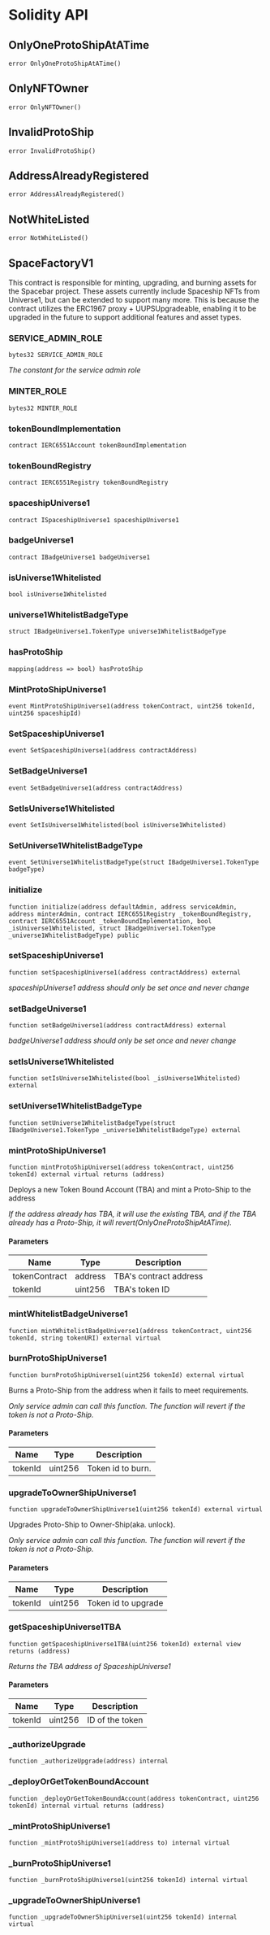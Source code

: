 # Solidity API

## OnlyOneProtoShipAtATime

```solidity
error OnlyOneProtoShipAtATime()
```

## OnlyNFTOwner

```solidity
error OnlyNFTOwner()
```

## InvalidProtoShip

```solidity
error InvalidProtoShip()
```

## AddressAlreadyRegistered

```solidity
error AddressAlreadyRegistered()
```

## NotWhiteListed

```solidity
error NotWhiteListed()
```

## SpaceFactoryV1

This contract is responsible for minting, upgrading, and burning assets for the Spacebar project.
These assets currently include Spaceship NFTs from Universe1, but can be extended to support many more.
This is because the contract utilizes the ERC1967 proxy + UUPSUpgradeable, enabling it to be
upgraded in the future to support additional features and asset types.

### SERVICE_ADMIN_ROLE

```solidity
bytes32 SERVICE_ADMIN_ROLE
```

_The constant for the service admin role_

### MINTER_ROLE

```solidity
bytes32 MINTER_ROLE
```

### tokenBoundImplementation

```solidity
contract IERC6551Account tokenBoundImplementation
```

### tokenBoundRegistry

```solidity
contract IERC6551Registry tokenBoundRegistry
```

### spaceshipUniverse1

```solidity
contract ISpaceshipUniverse1 spaceshipUniverse1
```

### badgeUniverse1

```solidity
contract IBadgeUniverse1 badgeUniverse1
```

### isUniverse1Whitelisted

```solidity
bool isUniverse1Whitelisted
```

### universe1WhitelistBadgeType

```solidity
struct IBadgeUniverse1.TokenType universe1WhitelistBadgeType
```

### hasProtoShip

```solidity
mapping(address => bool) hasProtoShip
```

### MintProtoShipUniverse1

```solidity
event MintProtoShipUniverse1(address tokenContract, uint256 tokenId, uint256 spaceshipId)
```

### SetSpaceshipUniverse1

```solidity
event SetSpaceshipUniverse1(address contractAddress)
```

### SetBadgeUniverse1

```solidity
event SetBadgeUniverse1(address contractAddress)
```

### SetIsUniverse1Whitelisted

```solidity
event SetIsUniverse1Whitelisted(bool isUniverse1Whitelisted)
```

### SetUniverse1WhitelistBadgeType

```solidity
event SetUniverse1WhitelistBadgeType(struct IBadgeUniverse1.TokenType badgeType)
```

### initialize

```solidity
function initialize(address defaultAdmin, address serviceAdmin, address minterAdmin, contract IERC6551Registry _tokenBoundRegistry, contract IERC6551Account _tokenBoundImplementation, bool _isUniverse1Whitelisted, struct IBadgeUniverse1.TokenType _universe1WhitelistBadgeType) public
```

### setSpaceshipUniverse1

```solidity
function setSpaceshipUniverse1(address contractAddress) external
```

_spaceshipUniverse1 address should only be set once and never change_

### setBadgeUniverse1

```solidity
function setBadgeUniverse1(address contractAddress) external
```

_badgeUniverse1 address should only be set once and never change_

### setIsUniverse1Whitelisted

```solidity
function setIsUniverse1Whitelisted(bool _isUniverse1Whitelisted) external
```

### setUniverse1WhitelistBadgeType

```solidity
function setUniverse1WhitelistBadgeType(struct IBadgeUniverse1.TokenType _universe1WhitelistBadgeType) external
```

### mintProtoShipUniverse1

```solidity
function mintProtoShipUniverse1(address tokenContract, uint256 tokenId) external virtual returns (address)
```

Deploys a new Token Bound Account (TBA) and mint a Proto-Ship to the address

_If the address already has TBA, it will use the existing TBA, and if the TBA
already has a Proto-Ship, it will revert(OnlyOneProtoShipAtATime)._

#### Parameters

| Name | Type | Description |
| ---- | ---- | ----------- |
| tokenContract | address | TBA's contract address |
| tokenId | uint256 | TBA's token ID |

### mintWhitelistBadgeUniverse1

```solidity
function mintWhitelistBadgeUniverse1(address tokenContract, uint256 tokenId, string tokenURI) external virtual
```

### burnProtoShipUniverse1

```solidity
function burnProtoShipUniverse1(uint256 tokenId) external virtual
```

Burns a Proto-Ship from the address when it fails to meet requirements.

_Only service admin can call this function. The function will revert if the token is not a Proto-Ship._

#### Parameters

| Name | Type | Description |
| ---- | ---- | ----------- |
| tokenId | uint256 | Token id to burn. |

### upgradeToOwnerShipUniverse1

```solidity
function upgradeToOwnerShipUniverse1(uint256 tokenId) external virtual
```

Upgrades Proto-Ship to Owner-Ship(aka. unlock).

_Only service admin can call this function. The function will revert if the token is not a Proto-Ship._

#### Parameters

| Name | Type | Description |
| ---- | ---- | ----------- |
| tokenId | uint256 | Token id to upgrade |

### getSpaceshipUniverse1TBA

```solidity
function getSpaceshipUniverse1TBA(uint256 tokenId) external view returns (address)
```

_Returns the TBA address of SpaceshipUniverse1_

#### Parameters

| Name | Type | Description |
| ---- | ---- | ----------- |
| tokenId | uint256 | ID of the token |

### _authorizeUpgrade

```solidity
function _authorizeUpgrade(address) internal
```

### _deployOrGetTokenBoundAccount

```solidity
function _deployOrGetTokenBoundAccount(address tokenContract, uint256 tokenId) internal virtual returns (address)
```

### _mintProtoShipUniverse1

```solidity
function _mintProtoShipUniverse1(address to) internal virtual
```

### _burnProtoShipUniverse1

```solidity
function _burnProtoShipUniverse1(uint256 tokenId) internal virtual
```

### _upgradeToOwnerShipUniverse1

```solidity
function _upgradeToOwnerShipUniverse1(uint256 tokenId) internal virtual
```

